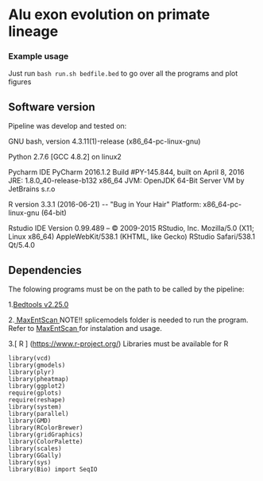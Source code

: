 # Alu exon evolution on primate lineage

### Example usage

Just run `bash run.sh bedfile.bed` to go over all the programs and plot figures

## Software version

Pipeline was develop and tested on:

GNU bash, version 4.3.11(1)-release (x86_64-pc-linux-gnu)

Python 2.7.6 [GCC 4.8.2] on linux2

Pycharm IDE PyCharm 2016.1.2
Build #PY-145.844, built on April 8, 2016
JRE: 1.8.0_40-release-b132 x86_64
JVM: OpenJDK 64-Bit Server VM by JetBrains s.r.o

R version 3.3.1 (2016-06-21) -- "Bug in Your Hair"
Platform: x86_64-pc-linux-gnu (64-bit)

Rstudio IDE Version 0.99.489 – © 2009-2015 RStudio, Inc.
Mozilla/5.0 (X11; Linux x86_64) AppleWebKit/538.1 (KHTML, like Gecko) RStudio Safari/538.1 Qt/5.4.0

## Dependencies

The folowing programs must be on the path to be called by the pipeline:

1.[Bedtools v2.25.0]( http://bedtools.readthedocs.io/en/latest/)

2.[ MaxEntScan  ]( https://github.com/Congenica/maxentscan )
NOTE!! splicemodels folder  is needed to run the program. Refer to [ MaxEntScan  ]( https://github.com/Congenica/maxentscan ) for instalation and usage.


3.[ R  ] (https://www.r-project.org/) Libraries must be available for R

    library(vcd)
    library(gmodels)
    library(plyr)
    library(pheatmap)
    library(ggplot2)
    require(gplots)
    require(reshape)
    library(system)
    library(parallel)
    library(GMD)
    library(RColorBrewer)
    library(gridGraphics)
    library(ColorPalette)
    library(scales)
    library(GGally)
    library(sys)
    library(Bio) import SeqIO




